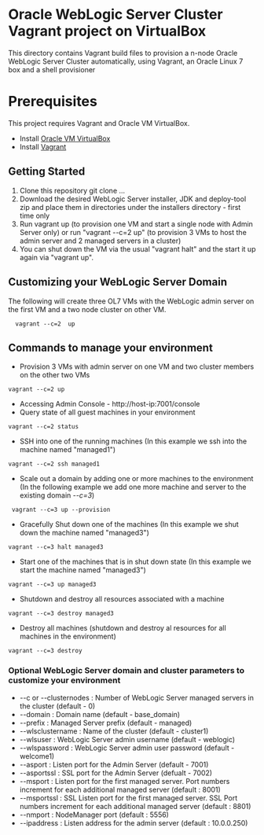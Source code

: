 # Oracle WebLogic Server Cluster Vagrant project on VirtualBox
This directory contains Vagrant build files to provision a n-node Oracle WebLogic Server Cluster automatically, using Vagrant, an Oracle Linux 7 box and a shell provisioner

# Prerequisites
This project requires Vagrant and Oracle VM VirtualBox.
  - Install [Oracle VM VirtualBox](https://www.virtualbox.org/wiki/Downloads)
  - Install [Vagrant](https://vagrantup.com/)

## Getting Started 
1. Clone this repository git clone ... 
1. Download the desired WebLogic Server installer, JDK and deploy-tool zip and place them in directories under the installers directory - first time only
1. Run vagrant up (to provision one VM and start a single node with Admin Server only) or run "vagrant --c=2 up" (to provision 3 VMs to host the admin server and 2 managed servers in a cluster)
1. You can shut down the VM via the usual "vagrant halt" and the start it up again via "vagrant up".
   
## Customizing your WebLogic Server Domain 

 The following will create three OL7 VMs with the WebLogic admin server on the first VM and a two node cluster on other VM. 
```
  vagrant --c=2  up
```
## Commands to manage your environment

* Provision 3 VMs with admin server on one VM and two cluster members on the other two VMs
```
vagrant --c=2 up
```
* Accessing Admin Console - http://host-ip:7001/console
* Query state of all guest machines in your environment
```
vagrant --c=2 status 
```
* SSH into one of the running machines (In this example we ssh into the machine named "managed1")

```
vagrant --c=2 ssh managed1
```
* Scale out a domain by adding one or more machines to the environment (In the following example we add one more machine and server to the existing domain *--c=3*)

```
 vagrant --c=3 up --provision
```
* Gracefully Shut down one of the machines (In this example we shut down the machine named "managed3")

```
vagrant --c=3 halt managed3
```

* Start one of the machines that is in shut down state (In this example we start the machine named "managed3")

```
vagrant --c=3 up managed3
```
* Shutdown and destroy all resources associated with a machine

```
vagrant --c=3 destroy managed3
```
* Destroy all machines (shutdown and destroy al resources for all machines in the environment)

```
vagrant --c=3 destroy
```

### Optional WebLogic Server domain and cluster parameters to customize your environment
* --c  or --clusternodes : Number of WebLogic Server managed servers in the cluster (default - 0)
* --domain : Domain name (default - base_domain)
* --prefix : Managed Server prefix (default - managed)
* --wlsclustername : Name of the cluster (default - cluster1)
* --wlsuser : WebLogic Server admin username (default - weblogic)
* --wlspassword : WebLogic Server admin user password (default - welcome1)
* --asport : Listen port for the Admin Server  (default - 7001)
* --asportssl : SSL port for the Admin Server (defualt - 7002)
* --msport : Listen port for the first managed server. Port numbers increment for each additional managed server (default : 8001) 
* --msportssl : SSL Listen port for the first managed server. SSL Port numbers increment for each additional managed server (default : 8801)
* --nmport : NodeManager port (default : 5556) 
* --ipaddress : Listen address for the admin server (default : 10.0.0.250)

